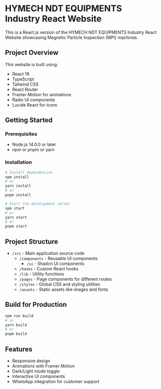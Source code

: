 # HYMECH NDT EQUIPMENTS Industry React Website

This is a React.js version of the HYMECH NDT EQUIPMENTS Industry React Website showcasing Magnetic Particle Inspection (MPI) machines.

## Project Overview

This website is built using:
- React 18
- TypeScript
- Tailwind CSS
- React Router
- Framer Motion for animations
- Radix UI components
- Lucide React for icons

## Getting Started

### Prerequisites

- Node.js 14.0.0 or later
- npm or pnpm or yarn

### Installation

```bash
# Install dependencies
npm install
# or 
yarn install
# or
pnpm install

# Start the development server
npm start
# or
yarn start
# or
pnpm start
```

## Project Structure

- `/src` - Main application source code
  - `/components` - Reusable UI components
    - `/ui` - Shadcn UI components 
  - `/hooks` - Custom React hooks
  - `/lib` - Utility functions
  - `/pages` - Page components for different routes
  - `/styles` - Global CSS and styling utilities
  - `/assets` - Static assets like images and fonts

## Build for Production

```bash
npm run build
# or
yarn build
# or
pnpm build
```

## Features

- Responsive design
- Animations with Framer Motion
- Dark/Light mode toggle
- Interactive UI components
- WhatsApp integration for customer support
